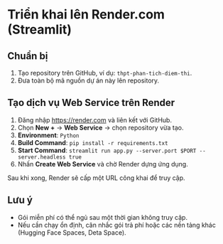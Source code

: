 # Triển khai lên Render.com (Streamlit)

## Chuẩn bị
1. Tạo repository trên GitHub, ví dụ: `thpt-phan-tich-diem-thi`.
2. Đưa toàn bộ mã nguồn dự án này lên repository.

## Tạo dịch vụ Web Service trên Render
1. Đăng nhập https://render.com và liên kết với GitHub.
2. Chọn **New +** → **Web Service** → chọn repository vừa tạo.
3. **Environment**: `Python`
4. **Build Command**: `pip install -r requirements.txt`
5. **Start Command**: `streamlit run app.py --server.port $PORT --server.headless true`
6. Nhấn **Create Web Service** và chờ Render dựng ứng dụng.

Sau khi xong, Render sẽ cấp một URL công khai để truy cập.

## Lưu ý
- Gói miễn phí có thể ngủ sau một thời gian không truy cập.
- Nếu cần chạy ổn định, cân nhắc gói trả phí hoặc các nền tảng khác (Hugging Face Spaces, Deta Space).
